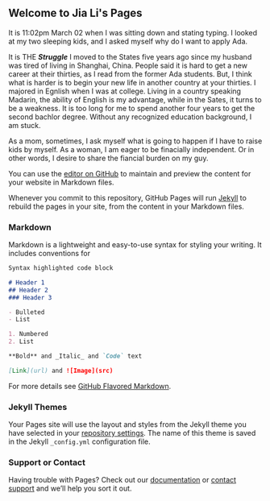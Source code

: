 ## Welcome to Jia Li's Pages

It is 11:02pm March 02 when I was sitting down and stating typing. I looked at my two sleeping kids, and I asked myself why do I want to apply Ada.

It is THE **_Struggle_**
  I moved to the States five years ago since my husband was tired of living in Shanghai, China. People said it is hard to get a new career at their thirties, as I read from the former Ada students. But, I think what is harder is to begin your new life in another country at your thirties. I majored in Egnlish when I was at college. Living in a country speaking Madarin, the ability of English is my advantage, while in the Sates, it turns to be a weakness.  It is too long for me to spend another four years to get the second bachlor degree. Without any recognized education background, I am stuck.
  
  As a mom, sometimes, I ask myself what is going to happen if I have to raise kids by myself. 
  As a woman, I am eager to be finacially independent. Or in other words, I desire to share the fiancial burden on my guy. 
  








You can use the [editor on GitHub](https://github.com/elsachialee/Adapply/edit/master/README.md) to maintain and preview the content for your website in Markdown files.

Whenever you commit to this repository, GitHub Pages will run [Jekyll](https://jekyllrb.com/) to rebuild the pages in your site, from the content in your Markdown files.

### Markdown

Markdown is a lightweight and easy-to-use syntax for styling your writing. It includes conventions for

```markdown
Syntax highlighted code block

# Header 1
## Header 2
### Header 3

- Bulleted
- List

1. Numbered
2. List

**Bold** and _Italic_ and `Code` text

[Link](url) and ![Image](src)
```

For more details see [GitHub Flavored Markdown](https://guides.github.com/features/mastering-markdown/).

### Jekyll Themes

Your Pages site will use the layout and styles from the Jekyll theme you have selected in your [repository settings](https://github.com/elsachialee/Adapply/settings). The name of this theme is saved in the Jekyll `_config.yml` configuration file.

### Support or Contact

Having trouble with Pages? Check out our [documentation](https://help.github.com/categories/github-pages-basics/) or [contact support](https://github.com/contact) and we’ll help you sort it out.
